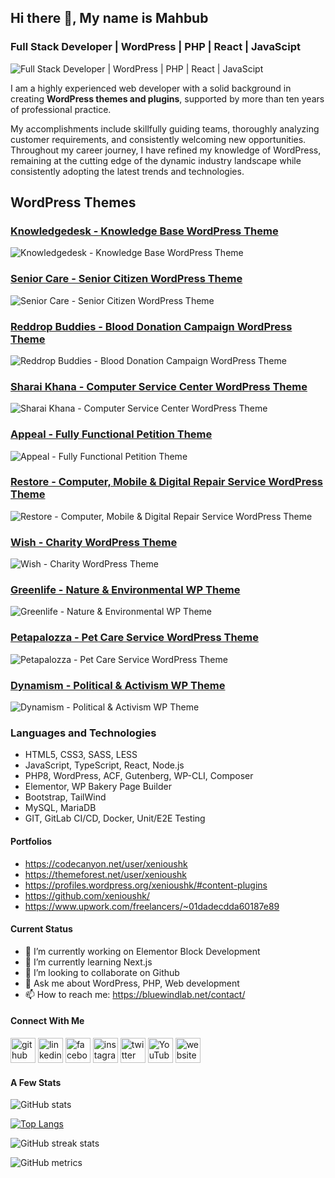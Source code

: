 ## Hi there 👋, My name is Mahbub

### Full Stack Developer | WordPress | PHP | React | JavaScipt

![Full Stack Developer | WordPress | PHP | React | JavaScipt](https://s3.envato.com/files/124139210/codecanyon-banner.jpg)

I am a highly experienced web developer with a solid background in creating <strong>WordPress themes and plugins</strong>, supported by more than ten years of professional practice.

<p>My accomplishments include skillfully guiding teams, thoroughly analyzing customer requirements, and consistently welcoming new opportunities. Throughout my career journey, I have refined my knowledge of WordPress, remaining at the cutting edge of the dynamic industry landscape while consistently adopting the latest trends and technologies.</p>

## WordPress Themes

### [Knowledgedesk - Knowledge Base WordPress Theme](https://1.envato.market/kdesk-wp)

![Knowledgedesk - Knowledge Base WordPress Theme](https://xenioushk.github.io/bwl-static-assets/previews/themes/kdesk.jpg)

### [Senior Care - Senior Citizen WordPress Theme](https://1.envato.market/srcare-wp)

![Senior Care - Senior Citizen WordPress Theme](https://xenioushk.github.io/bwl-static-assets/previews/themes/srcare.jpg)

### [Reddrop Buddies - Blood Donation Campaign WordPress Theme](https://1.envato.market/rbuddies-wp)

![Reddrop Buddies - Blood Donation Campaign WordPress Theme](https://xenioushk.github.io/bwl-static-assets/previews/themes/reddrop_buddies.jpg)

### [Sharai Khana - Computer Service Center WordPress Theme](https://1.envato.market/skhana-wp)

![Sharai Khana - Computer Service Center WordPress Theme](https://xenioushk.github.io/bwl-static-assets/previews/themes/sharai_khana.jpg)

### [Appeal - Fully Functional Petition Theme](https://1.envato.market/appeal-wp)

![Appeal - Fully Functional Petition Theme](https://xenioushk.github.io/bwl-static-assets/previews/themes/appeal.jpg)

### [Restore - Computer, Mobile & Digital Repair Service WordPress Theme](https://1.envato.market/restore-wp)

![Restore - Computer, Mobile & Digital Repair Service WordPress Theme](https://xenioushk.github.io/bwl-static-assets/previews/themes/restore.jpg)

### [Wish - Charity WordPress Theme](https://1.envato.market/wish-wp)

![Wish - Charity WordPress Theme](https://xenioushk.github.io/bwl-static-assets/previews/themes/wish.jpg)

### [Greenlife - Nature & Environmental WP Theme](https://1.envato.market/greenlife-wp)

![Greenlife - Nature & Environmental WP Theme](https://xenioushk.github.io/bwl-static-assets/previews/themes/greenlife.jpg)

### [Petapalozza - Pet Care Service WordPress Theme](https://1.envato.market/petapalozza-wp)

![Petapalozza - Pet Care Service WordPress Theme](https://xenioushk.github.io/bwl-static-assets/previews/themes/petapalozza.jpg)

### [Dynamism - Political & Activism WP Theme](https://1.envato.market/dynamism-wp)

![Dynamism - Political & Activism WP Theme](https://xenioushk.github.io/bwl-static-assets/previews/themes/dynamism.jpg)

### Languages and Technologies

<ul>
<li>HTML5, CSS3, SASS, LESS</li>
<li>JavaScript, TypeScript, React, Node.js</li>
<li>PHP8, WordPress, ACF, Gutenberg, WP-CLI, Composer</li>
<li>Elementor, WP Bakery Page Builder</li>
<li>Bootstrap, TailWind</li>
<li>MySQL, MariaDB</li>
<li>GIT, GitLab CI/CD, Docker, Unit/E2E Testing</li>
</ul>

<h4>Portfolios</h4>

- https://codecanyon.net/user/xenioushk
- https://themeforest.net/user/xenioushk
- https://profiles.wordpress.org/xenioushk/#content-plugins
- https://github.com/xenioushk/
- https://www.upwork.com/freelancers/~01dadecdda60187e89

<h4>Current Status</h4>

- 🔭 I’m currently working on Elementor Block Development
- 🌱 I’m currently learning Next.js
- 👯 I’m looking to collaborate on Github
- 💬 Ask me about WordPress, PHP, Web development
- 📫 How to reach me: https://bluewindlab.net/contact/

<h4>Connect With Me</h4>

[<img src='https://cdn.jsdelivr.net/npm/simple-icons@3.0.1/icons/github.svg' alt='github' height='40'>](https://github.com/xenioushk) [<img src='https://cdn.jsdelivr.net/npm/simple-icons@3.0.1/icons/linkedin.svg' alt='linkedin' height='40'>](https://www.linkedin.com/in/hkhan-cse/) [<img src='https://cdn.jsdelivr.net/npm/simple-icons@3.0.1/icons/facebook.svg' alt='facebook' height='40'>](https://www.facebook.com/hkhan.cse) [<img src='https://cdn.jsdelivr.net/npm/simple-icons@3.0.1/icons/instagram.svg' alt='instagram' height='40'>](https://www.instagram.com/bluewindlab/) [<img src='https://cdn.jsdelivr.net/npm/simple-icons@3.0.1/icons/twitter.svg' alt='twitter' height='40'>](https://twitter.com/bluewindlab) [<img src='https://cdn.jsdelivr.net/npm/simple-icons@3.0.1/icons/youtube.svg' alt='YouTube' height='40'>](https://www.youtube.com/channel/bluewindlab) [<img src='https://cdn.jsdelivr.net/npm/simple-icons@3.0.1/icons/icloud.svg' alt='website' height='40'>](https://bluewindlab.net)

<h4>A Few Stats</h4>

![GitHub stats](https://github-readme-stats.vercel.app/api?username=xenioushk&show_icons=true&count_private=true)

[![Top Langs](https://github-readme-stats.vercel.app/api/top-langs/?username=xenioushk)](https://github.com/anuraghazra/github-readme-stats)

![GitHub streak stats](https://streak-stats.demolab.com/?user=xenioushk)

![GitHub metrics](https://metrics.lecoq.io/xenioushk)
